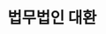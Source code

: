 ---
### 무조건 양식 지켜서 작성해주세요. 텍스트 ""로 묶여져있는지 꼭 확인. #에 들어가는건 수정 X ###
## 파일명은 업체명 영문으로 작성 ##

# 출력순서 숫자가 높을수록 앞에 옴
position: "1"
# 업종 대분류: 법무법인
category: "법무법인"
# 업체 이름을 작성해주세요.
title: "법무법인 대환"
# 업체이름을 영어로 작성해주세요 (앞글자는 대문자 나머지는 소문자).
titleSub: "LawFirm Daehwan"
# 이부분은 작성X
logo: "daehwanLogo.svg"
titleImg: "daehwanTitle.jpg"
# ------------- #
# 작업 대분류: Marketing(SA,DA 등등 전부 포함됨), Desing(홈페이지 작업없이 디자인만 진행했을경우), Desing&Publishing(홈페이지 작업 포함한 디자인 진행했을경우)
work:
  - "Marketing"
  - "Design&Publishing"
# 업종 소분류 작성
type: "법무법인"
# 작업 매체 소분류 자세하게 작성 : 네이버 검색광고
media: "네이버 SA광고"
# 홈페이지 URL 전체 작성 https 있을경우 https로
homepage: "https://d-hwan.com"
# 작업 매체 대분류로 작성 
history:
  - "SearchAD"
  - "NaverBlog"
  - "Homepage"
# 작업 목표에 대해 간략하게 작성
target: "문의/상담"
# 작업 전략에 대해 자세하게 작성
strategy: "스크립트 설치로 전환수 체크 및 지속적인 품질지수 상향 개선, 데일리 최적화 블로그 포스팅을 통한 문의/상담 유도"
---